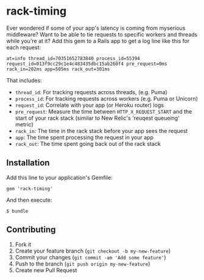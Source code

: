 # rack-timing

Ever wondered if some of your app's latency is coming from myserious middleware? Want to be able to tie requests to specific workers and threads while you're at it? Add this gem to a Rails app to get a log line like this for each request:

    at=info thread_id=70351652783840 process_id=55394 request_id=013f9cc29c1e4c483435dbc15ab260f4 pre_request=0ms rack_in=202ms app=505ms rack_out=301ms

That includes:

* `thread_id`: For tracking requests across threads, (e.g. Puma)
* `process_id`: For tracking requests across workers (e.g. Puma or Unicorn)
* `request_id`: Correlate with your app (or Heroku router) logs
* `pre_request`: Measure the time between `HTTP_X_REQUEST_START` and the start of your rack stack (similar to New Relic's 'reuqest queueing' metric)
* `rack_in`: The time in the rack stack before your app sees the request
* `app`: The time spent processing the request in your app
* `rack_out`: The time spent going back out of the rack stack

## Installation

Add this line to your application's Gemfile:

    gem 'rack-timing'

And then execute:

    $ bundle

## Contributing

1. Fork it
2. Create your feature branch (`git checkout -b my-new-feature`)
3. Commit your changes (`git commit -am 'Add some feature'`)
4. Push to the branch (`git push origin my-new-feature`)
5. Create new Pull Request
